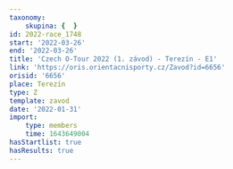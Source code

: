 ```yaml
---
taxonomy:
    skupina: {  }
id: 2022-race_1748
start: '2022-03-26'
end: '2022-03-26'
title: 'Czech O-Tour 2022 (1. závod) - Terezín - E1'
link: 'https://oris.orientacnisporty.cz/Zavod?id=6656'
orisid: '6656'
place: Terezín
type: Z
template: zavod
date: '2022-01-31'
import:
    type: members
    time: 1643649004
hasStartlist: true
hasResults: true
---
```


